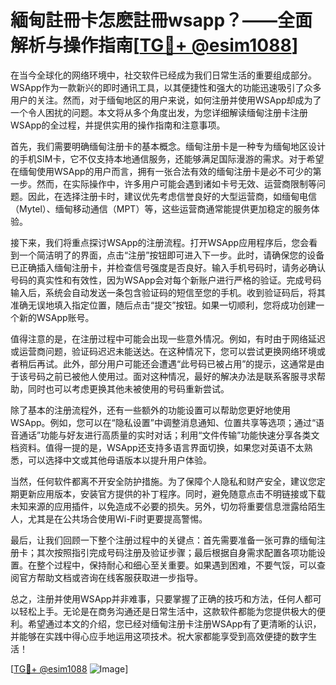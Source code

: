 # 緬甸註冊卡怎麽註冊wsapp？——全面解析与操作指南[[TG💪+ @esim1088](https://t.me/s/esim1088)]

在当今全球化的网络环境中，社交软件已经成为我们日常生活的重要组成部分。WSApp作为一款新兴的即时通讯工具，以其便捷性和强大的功能迅速吸引了众多用户的关注。然而，对于缅甸地区的用户来说，如何注册并使用WSApp却成为了一个令人困扰的问题。本文将从多个角度出发，为您详细解读缅甸注册卡注册WSApp的全过程，并提供实用的操作指南和注意事项。

首先，我们需要明确缅甸注册卡的基本概念。缅甸注册卡是一种专为缅甸地区设计的手机SIM卡，它不仅支持本地通信服务，还能够满足国际漫游的需求。对于希望在缅甸使用WSApp的用户而言，拥有一张合法有效的缅甸注册卡是必不可少的第一步。然而，在实际操作中，许多用户可能会遇到诸如卡号无效、运营商限制等问题。因此，在选择注册卡时，建议优先考虑信誉良好的大型运营商，如缅甸电信（Mytel）、缅甸移动通信（MPT）等，这些运营商通常能提供更加稳定的服务体验。

接下来，我们将重点探讨WSApp的注册流程。打开WSApp应用程序后，您会看到一个简洁明了的界面，点击“注册”按钮即可进入下一步。此时，请确保您的设备已正确插入缅甸注册卡，并检查信号强度是否良好。输入手机号码时，请务必确认号码的真实性和有效性，因为WSApp会对每个新账户进行严格的验证。完成号码输入后，系统会自动发送一条包含验证码的短信至您的手机。收到验证码后，将其准确无误地填入指定位置，随后点击“提交”按钮。如果一切顺利，您将成功创建一个新的WSApp账号。

值得注意的是，在注册过程中可能会出现一些意外情况。例如，有时由于网络延迟或运营商问题，验证码迟迟未能送达。在这种情况下，您可以尝试更换网络环境或者稍后再试。此外，部分用户可能还会遭遇“此号码已被占用”的提示，这通常是由于该号码之前已被他人使用过。面对这种情况，最好的解决办法是联系客服寻求帮助，同时也可以考虑更换其他未被使用的号码重新尝试。

除了基本的注册流程外，还有一些额外的功能设置可以帮助您更好地使用WSApp。例如，您可以在“隐私设置”中调整消息通知、位置共享等选项；通过“语音通话”功能与好友进行高质量的实时对话；利用“文件传输”功能快速分享各类文档资料。值得一提的是，WSApp还支持多语言界面切换，如果您对英语不太熟悉，可以选择中文或其他母语版本以提升用户体验。

当然，任何软件都离不开安全防护措施。为了保障个人隐私和财产安全，建议您定期更新应用版本，安装官方提供的补丁程序。同时，避免随意点击不明链接或下载未知来源的应用插件，以免造成不必要的损失。另外，切勿将重要信息泄露给陌生人，尤其是在公共场合使用Wi-Fi时更要提高警惕。

最后，让我们回顾一下整个注册过程中的关键点：首先需要准备一张可靠的缅甸注册卡；其次按照指引完成号码注册及验证步骤；最后根据自身需求配置各项功能设置。在整个过程中，保持耐心和细心至关重要。如果遇到困难，不要气馁，可以查阅官方帮助文档或咨询在线客服获取进一步指导。

总之，注册并使用WSApp并非难事，只要掌握了正确的技巧和方法，任何人都可以轻松上手。无论是在商务沟通还是日常生活中，这款软件都能为您提供极大的便利。希望通过本文的介绍，您已经对缅甸注册卡注册WSApp有了更清晰的认识，并能够在实践中得心应手地运用这项技术。祝大家都能享受到高效便捷的数字生活！

[[TG💪+ @esim1088](https://t.me/s/esim1088) ![Image](https://i.postimg.cc/4NQfJmqS/Snipaste-2025-05-13-00-14-12.png)]